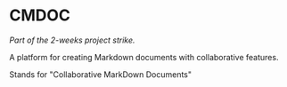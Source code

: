 # CMDOC

*Part of the 2-weeks project strike.*

A platform for creating Markdown documents with collaborative features.

Stands for "Collaborative MarkDown Documents"
